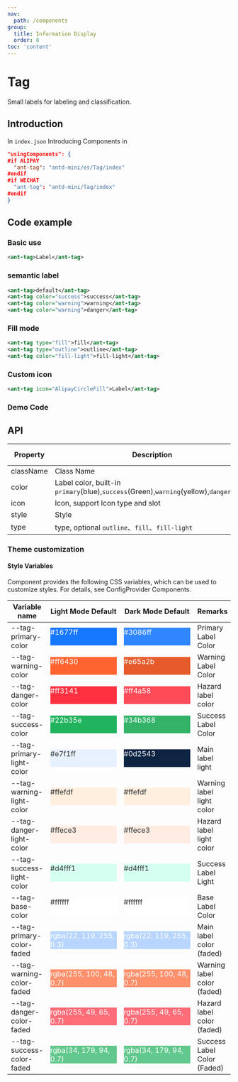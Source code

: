 ```yaml
---
nav:
  path: /components
group:
  title: Information Display
  order: 8
toc: 'content'
---
```


# Tag

Small labels for labeling and classification.

## Introduction

In `index.json` Introducing Components in

```json
"usingComponents": {
#if ALIPAY
  "ant-tag": "antd-mini/es/Tag/index"
#endif
#if WECHAT
  "ant-tag": "antd-mini/Tag/index"
#endif
}
```

## Code example

### Basic use

```xml
<ant-tag>Label</ant-tag>
```

### semantic label

```xml
<ant-tag>default</ant-tag>
<ant-tag color="success">success</ant-tag>
<ant-tag color="warning">warning</ant-tag>
<ant-tag color="warning">danger</ant-tag>
```

### Fill mode

```xml
<ant-tag type="fill">fill</ant-tag>
<ant-tag type="outline">outline</ant-tag>
<ant-tag color="fill-light">fill-light</ant-tag>
```

### Custom icon

```xml
<ant-tag icon="AlipayCircleFill">Label</ant-tag>
```

### Demo Code

<code src='../../demo/pages/Tag/index'></code>

## API

| Property      | Description                                                                                     | Type         | Default Value    |
| --------- | ---------------------------------------------------------------------------------------- | ------------ | --------- |
| className | Class Name                                                                                     | string       | -         |
| color     | Label color, built-in `primary`(blue),`success`(Green),`warning`(yellow),`danger`(Red) | string       | `primary` |
| icon      | Icon, support Icon type and slot                                                               | string\|slot | -         |
| style     | Style                                                                                     | string       | -         |
| type      | type, optional `outline`、`fill`、`fill-light`                                               | string       | `fill`    |

### Theme customization

#### Style Variables

Component provides the following CSS variables, which can be used to customize styles. For details, see ConfigProvider Components.


| Variable name                    | Light Mode Default                                                                                           | Dark Mode Default                                                                                           | Remarks                 |
| ------------------------- | ------------------------------------------------------------------------------------------------------- | ------------------------------------------------------------------------------------------------------- | -------------------- |
| --tag-primary-color       | <div style="width: 150px; height: 40px; background-color: #1677ff; color: #ffffff;">#1677ff</div>       | <div style="width: 150px; height: 40px; background-color: #3086ff; color: #ffffff;">#3086ff</div>       | Primary Label Color         |
| --tag-warning-color       | <div style="width: 150px; height: 40px; background-color: #ff6430; color: #ffffff;">#ff6430</div>       | <div style="width: 150px; height: 40px; background-color: #e65a2b; color: #ffffff;">#e65a2b</div>       | Warning Label Color         |
| --tag-danger-color        | <div style="width: 150px; height: 40px; background-color: #ff3141; color: #ffffff;">#ff3141</div>       | <div style="width: 150px; height: 40px; background-color: #ff4a58; color: #ffffff;">#ff4a58</div>       | Hazard label color         |
| --tag-success-color       | <div style="width: 150px; height: 40px; background-color: #22b35e; color: #ffffff;">#22b35e</div>       | <div style="width: 150px; height: 40px; background-color: #34b368; color: #ffffff;">#34b368</div>       | Success Label Color         |
| --tag-primary-light-color | <div style="width: 150px; height: 40px; background-color: #e7f1ff; color: #333333;">#e7f1ff</div>       | <div style="width: 150px; height: 40px; background-color: #0d2543; color: #ffffff;">#0d2543</div>       | Main label light         |
| --tag-warning-light-color | <div style="width: 150px; height: 40px; background-color: #ffefdf; color: #333333;">#ffefdf</div>       | <div style="width: 150px; height: 40px; background-color: #ffefdf; color: #333333;">#ffefdf</div>       | Warning label light color         |
| --tag-danger-light-color  | <div style="width: 150px; height: 40px; background-color: #ffece3; color: #333333;">#ffece3</div>       | <div style="width: 150px; height: 40px; background-color: #ffece3; color: #333333;">#ffece3</div>       | Hazard label light color         |
| --tag-success-light-color | <div style="width: 150px; height: 40px; background-color: #d4fff1; color: #333333;">#d4fff1</div>       | <div style="width: 150px; height: 40px; background-color: #d4fff1; color: #333333;">#d4fff1</div>       | Success Label Light         |
| --tag-base-color          | <div style="width: 150px; height: 40px; background-color: #ffffff; color: #333333;">#ffffff</div>       | <div style="width: 150px; height: 40px; background-color: #ffffff; color: #333333;">#ffffff</div>       | Base Label Color         |
| --tag-primary-color-faded | <div style="width: 150px; height: 40px; background-color: rgba(22, 119, 255, 0.3); color: #ffffff;">rgba(22, 119, 255, 0.3)</div> | <div style="width: 150px; height: 40px; background-color: rgba(22, 119, 255, 0.3); color: #ffffff;">rgba(22, 119, 255, 0.3)</div> | Main label color (faded) |
| --tag-warning-color-faded | <div style="width: 150px; height: 40px; background-color: rgba(255, 100, 48, 0.7); color: #ffffff;">rgba(255, 100, 48, 0.7)</div> | <div style="width: 150px; height: 40px; background-color: rgba(255, 100, 48, 0.7); color: #ffffff;">rgba(255, 100, 48, 0.7)</div> | Warning label color (faded) |
| --tag-danger-color-faded  | <div style="width: 150px; height: 40px; background-color: rgba(255, 49, 65, 0.7); color: #ffffff;">rgba(255, 49, 65, 0.7)</div>   | <div style="width: 150px; height: 40px; background-color: rgba(255, 49, 65, 0.7); color: #ffffff;">rgba(255, 49, 65, 0.7)</div>   | Hazard label color (faded) |
| --tag-success-color-faded | <div style="width: 150px; height: 40px; background-color: rgba(34, 179, 94, 0.7); color: #ffffff;">rgba(34, 179, 94, 0.7)</div>   | <div style="width: 150px; height: 40px; background-color: rgba(34, 179, 94, 0.7); color: #ffffff;">rgba(34, 179, 94, 0.7)</div>   | Success Label Color (Faded) |
